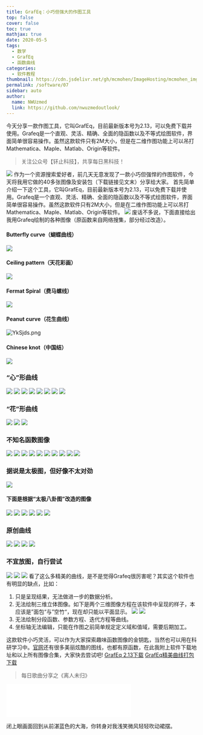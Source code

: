 ```yaml
---
title: GrafEq：小巧但强大的作图工具
top: false
cover: false
toc: true
mathjax: true
date: 2020-05-5
tags: 
  - 数学
  - GrafEq
  - 函数曲线
categories: 
  - 软件教程
thumbnail: https://cdn.jsdelivr.net/gh/mcmohen/ImageHosting/mcmohen_imgmcmohen_imgteacher.jpg
permalink: /software/07
sidebar: auto
author: 
  name: NWUzmed
  link: https://github.com/nwuzmedoutlook/
---
```

今天分享一款作图工具，它叫GrafEq，目前最新版本号为2.13，可以免费下载并使用。Grafeq是一个直观、灵活、精确、全面的隐函数以及不等式绘图软件，界面简单很容易操作。虽然这款软件只有2M大小，但是在二维作图功能上可以吊打Mathematica、Maple、Matlab、Origin等软件。

<!-- more -->

> 关注公众号【钚止科技】，共享每日黑科技！

![](https://i.loli.net/2020/04/29/DNG8avwcgWlVTt6.png)
作为一个资源搜索爱好者，前几天无意发现了一款小巧但强悍的作图软件，今天将我用它做的40多张图像及安装包（下载链接见文末）分享给大家。
首先简单介绍一下这个工具，它叫GrafEq，目前最新版本号为2.13，可以免费下载并使用。Grafeq是一个直观、灵活、精确、全面的隐函数以及不等式绘图软件，界面简单很容易操作。虽然这款软件只有2M大小，但是在二维作图功能上可以吊打Mathematica、Maple、Matlab、Origin等软件。
![](https://s1.ax1x.com/2020/05/05/Yk98jU.png)
废话不多说，下面直接给出我用Grafeq绘制的各种图像（原函数来自网络搜集，部分经过改造）。
#### Butterfly curve（蝴蝶曲线）
![](https://i.loli.net/2020/05/05/1zEakOTXHoBcdeZ.png)
#### Ceiling pattern（天花彩画）
![](https://s1.ax1x.com/2020/05/05/YkSpKe.png)
#### Fermat Spiral（费马螺线）
![](https://s1.ax1x.com/2020/05/05/YkSrPx.png)
#### Peanut curve（花生曲线）
![YkSjds.png](https://s1.ax1x.com/2020/05/05/YkSjds.png)
#### Chinese knot（中国结）
![](https://s1.ax1x.com/2020/05/05/YkP5nS.png)
### “心”形曲线
![](https://s1.ax1x.com/2020/05/05/YkpAeJ.png)
![](https://s1.ax1x.com/2020/05/05/YkpmJx.png)
![](https://s1.ax1x.com/2020/05/05/YkCqsO.png)
![](https://s1.ax1x.com/2020/05/05/YkCvod.png)
![](https://s1.ax1x.com/2020/05/05/YkPpWt.png)
![](https://s1.ax1x.com/2020/05/05/YkPVoj.png)
![](https://s1.ax1x.com/2020/05/05/YkPaSx.png)
![](https://s1.ax1x.com/2020/05/05/YkPDmD.png)
### “花”形曲线
![](https://s1.ax1x.com/2020/05/05/Ykprwj.png)
![](https://s1.ax1x.com/2020/05/05/YkCurD.png)
![](https://s1.ax1x.com/2020/05/05/YkClad.png)
### 不知名函数图像
![](https://i.loli.net/2020/05/05/k15YIClPaKr3N4y.png)
![](https://i.loli.net/2020/05/05/IQGPCzbmDshu9l8.png)
![](https://i.loli.net/2020/05/05/r67XgKFxLVNcioZ.png)
![](https://i.loli.net/2020/05/05/gI9iMWe7LnxqvFa.png)
![](https://i.loli.net/2020/05/05/haDpEQXGW7vYu4m.png)
![](https://i.loli.net/2020/05/05/ab7xnPOVMgo4hyI.png)
![](https://i.loli.net/2020/05/05/QXgaZRihl7Lespt.png)
![](https://i.loli.net/2020/05/05/YDKXdUnjsBHiqAf.png)
![](https://i.loli.net/2020/05/05/Q2XrztCmalSHc9Y.png)
![](https://i.loli.net/2020/05/05/Ov5WdNmHTFzJeyR.png)
### 据说是太极图，但好像不太对劲
![](https://i.loli.net/2020/05/05/uPvdzhQXiZN6YaR.png)
#### 下面是根据“太极八卦图”改造的图像
![](https://i.loli.net/2020/05/05/U8WJskj6Y9Gw52A.png)
![](https://i.loli.net/2020/05/05/TqRZtO2gHpjkADy.png)
![](https://i.loli.net/2020/05/05/PcwKR59CNmgATGz.png)
![](https://i.loli.net/2020/05/05/AHCPsUTtGJKVLZ5.png)
![](https://i.loli.net/2020/05/05/iMRFS579KbPVL1f.png)
![](https://i.loli.net/2020/05/05/5WYqTw2eZfC3Fni.png)
### 原创曲线
![](https://i.loli.net/2020/05/05/o3wrR5QxPY1NztE.png)
![](https://s1.ax1x.com/2020/05/05/YkpKSK.png)
![](https://s1.ax1x.com/2020/05/05/YkpGTA.png)
![](https://s1.ax1x.com/2020/05/05/YkCYxf.png)
### 不宜放图，自行尝试
![](https://i.loli.net/2020/05/11/amckpVLnBlQzu5R.png)
![](https://i.loli.net/2020/05/11/zXmOMflVFHqDbhU.png)
![](https://i.loli.net/2020/05/11/iTbGyBHEpjAx3eo.png)
看了这么多精美的曲线，是不是觉得Grafeq很厉害呢？其实这个软件也有明显的缺点，比如：
1. 只是呈现结果，无法做进一步的数据分析。
2. 无法绘制三维立体图像。如下是两个三维图像方程在该软件中呈现的样子，本应该是”面包“与”空竹“，现在却只能以平面显示。
![](https://s1.ax1x.com/2020/05/05/YkiPhR.png)
![](https://s1.ax1x.com/2020/05/05/YkPRpt.png)
3. 无法绘制分段函数、参数方程、迭代方程等曲线。
4. 坐标轴无法编辑，只能在作图之前简单规定定义域和值域，需要后期加工。

这款软件小巧灵活，可以作为大家探索趣味函数图像的金钥匙，当然也可以用在科研学习中。[官网](http://www.peda.com/grafeq/gallery.html)还有很多美丽炫酷的图线，也都有原函数，在此我附上软件下载地址和以上所有图像合集，大家快去尝试吧!
[GrafEq 2.13下载](http://www.peda.com/download/)
[GrafEq精美曲线打包下载](https://lanzous.com/icapw8h)
> 每日歌曲分享之《离人未归》
<iframe frameborder="no" border="0" marginwidth="0" marginheight="0" width=330 height=86 src="//music.163.com/outchain/player?type=2&id=27927044&auto=1&height=66"></iframe>

闭上眼画面回到从前湛蓝色的大海，你转身对我浅笑微风轻轻吹动裙摆。
